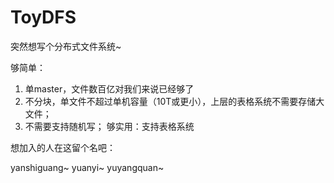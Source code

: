 ToyDFS
======

突然想写个分布式文件系统~

够简单：
  1. 单master，文件数百亿对我们来说已经够了
  2. 不分块，单文件不超过单机容量（10T或更小），上层的表格系统不需要存储大文件；
  3. 不需要支持随机写；
够实用：支持表格系统


想加入的人在这留个名吧：

yanshiguang~
yuanyi~
yuyangquan~
